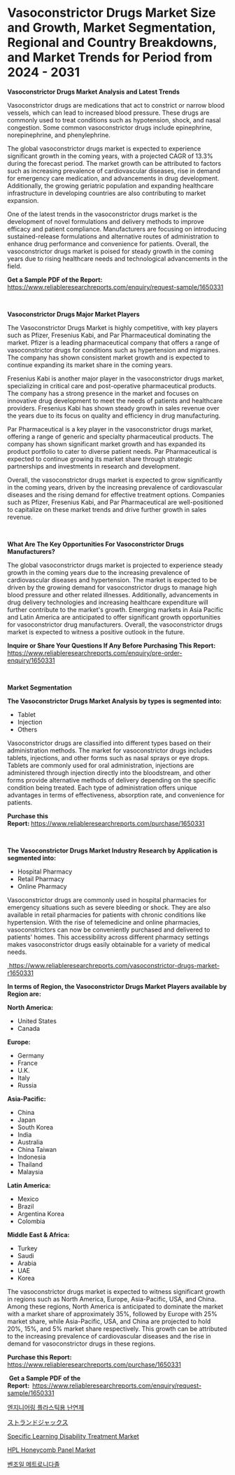 <p><h1>Vasoconstrictor Drugs Market Size and Growth, Market Segmentation, Regional and Country Breakdowns, and Market Trends for Period from 2024 -  2031</h1></p><p><strong>Vasoconstrictor Drugs Market Analysis and Latest Trends</strong></p>
<p><p>Vasoconstrictor drugs are medications that act to constrict or narrow blood vessels, which can lead to increased blood pressure. These drugs are commonly used to treat conditions such as hypotension, shock, and nasal congestion. Some common vasoconstrictor drugs include epinephrine, norepinephrine, and phenylephrine.</p><p>The global vasoconstrictor drugs market is expected to experience significant growth in the coming years, with a projected CAGR of 13.3% during the forecast period. The market growth can be attributed to factors such as increasing prevalence of cardiovascular diseases, rise in demand for emergency care medication, and advancements in drug development. Additionally, the growing geriatric population and expanding healthcare infrastructure in developing countries are also contributing to market expansion.</p><p>One of the latest trends in the vasoconstrictor drugs market is the development of novel formulations and delivery methods to improve efficacy and patient compliance. Manufacturers are focusing on introducing sustained-release formulations and alternative routes of administration to enhance drug performance and convenience for patients. Overall, the vasoconstrictor drugs market is poised for steady growth in the coming years due to rising healthcare needs and technological advancements in the field.</p></p>
<p><strong>Get a Sample PDF of the Report:&nbsp;</strong> <a href="https://www.reliableresearchreports.com/enquiry/request-sample/1650331">https://www.reliableresearchreports.com/enquiry/request-sample/1650331</a></p>
<p>&nbsp;</p>
<p><strong>Vasoconstrictor Drugs Major Market Players</strong></p>
<p><p>The Vasoconstrictor Drugs Market is highly competitive, with key players such as Pfizer, Fresenius Kabi, and Par Pharmaceutical dominating the market. Pfizer is a leading pharmaceutical company that offers a range of vasoconstrictor drugs for conditions such as hypertension and migraines. The company has shown consistent market growth and is expected to continue expanding its market share in the coming years.</p><p>Fresenius Kabi is another major player in the vasoconstrictor drugs market, specializing in critical care and post-operative pharmaceutical products. The company has a strong presence in the market and focuses on innovative drug development to meet the needs of patients and healthcare providers. Fresenius Kabi has shown steady growth in sales revenue over the years due to its focus on quality and efficiency in drug manufacturing.</p><p>Par Pharmaceutical is a key player in the vasoconstrictor drugs market, offering a range of generic and specialty pharmaceutical products. The company has shown significant market growth and has expanded its product portfolio to cater to diverse patient needs. Par Pharmaceutical is expected to continue growing its market share through strategic partnerships and investments in research and development.</p><p>Overall, the vasoconstrictor drugs market is expected to grow significantly in the coming years, driven by the increasing prevalence of cardiovascular diseases and the rising demand for effective treatment options. Companies such as Pfizer, Fresenius Kabi, and Par Pharmaceutical are well-positioned to capitalize on these market trends and drive further growth in sales revenue.</p></p>
<p>&nbsp;</p>
<p><strong>What Are The Key Opportunities For Vasoconstrictor Drugs Manufacturers?</strong></p>
<p><p>The global vasoconstrictor drugs market is projected to experience steady growth in the coming years due to the increasing prevalence of cardiovascular diseases and hypertension. The market is expected to be driven by the growing demand for vasoconstrictor drugs to manage high blood pressure and other related illnesses. Additionally, advancements in drug delivery technologies and increasing healthcare expenditure will further contribute to the market's growth. Emerging markets in Asia Pacific and Latin America are anticipated to offer significant growth opportunities for vasoconstrictor drug manufacturers. Overall, the vasoconstrictor drugs market is expected to witness a positive outlook in the future.</p></p>
<p><strong>Inquire or Share Your Questions If Any Before Purchasing This Report:</strong> <a href="https://www.reliableresearchreports.com/enquiry/pre-order-enquiry/1650331">https://www.reliableresearchreports.com/enquiry/pre-order-enquiry/1650331</a></p>
<p>&nbsp;</p>
<p><strong>Market Segmentation</strong></p>
<p><strong>The Vasoconstrictor Drugs Market Analysis by types is segmented into:</strong></p>
<p><ul><li>Tablet</li><li>Injection</li><li>Others</li></ul></p>
<p><p>Vasoconstrictor drugs are classified into different types based on their administration methods. The market for vasoconstrictor drugs includes tablets, injections, and other forms such as nasal sprays or eye drops. Tablets are commonly used for oral administration, injections are administered through injection directly into the bloodstream, and other forms provide alternative methods of delivery depending on the specific condition being treated. Each type of administration offers unique advantages in terms of effectiveness, absorption rate, and convenience for patients.</p></p>
<p><strong>Purchase this Report:&nbsp;</strong><a href="https://www.reliableresearchreports.com/purchase/1650331">https://www.reliableresearchreports.com/purchase/1650331</a></p>
<p>&nbsp;</p>
<p><strong>The Vasoconstrictor Drugs Market Industry Research by Application is segmented into:</strong></p>
<p><ul><li>Hospital Pharmacy</li><li>Retail Pharmacy</li><li>Online Pharmacy</li></ul></p>
<p><p>Vasoconstrictor drugs are commonly used in hospital pharmacies for emergency situations such as severe bleeding or shock. They are also available in retail pharmacies for patients with chronic conditions like hypertension. With the rise of telemedicine and online pharmacies, vasoconstrictors can now be conveniently purchased and delivered to patients' homes. This accessibility across different pharmacy settings makes vasoconstrictor drugs easily obtainable for a variety of medical needs.</p></p>
<p><a href="https://www.reliableresearchreports.com/vasoconstrictor-drugs-market-r1650331">&nbsp;https://www.reliableresearchreports.com/vasoconstrictor-drugs-market-r1650331</a></p>
<p><strong>In terms of Region, the Vasoconstrictor Drugs Market Players available by Region are:</strong></p>
<p>
    <p> <strong> North America: </strong>
        <ul>
            <li>United States</li>
            <li>Canada</li>
        </ul>
        </p> 
    <p> <strong> Europe: </strong>
        <ul>
            <li>Germany</li>
            <li>France</li>
            <li>U.K.</li>
            <li>Italy</li>
            <li>Russia</li>
        </ul>
        </p> 
    <p> <strong> Asia-Pacific: </strong>
        <ul>
            <li>China</li>
            <li>Japan</li>
            <li>South Korea</li>
            <li>India</li>
            <li>Australia</li>
            <li>China Taiwan</li>
            <li>Indonesia</li>
            <li>Thailand</li>
            <li>Malaysia</li>
        </ul>
        </p> 
    <p> <strong> Latin America: </strong>
        <ul>
            <li>Mexico</li>
            <li>Brazil</li>
            <li>Argentina Korea</li>
            <li>Colombia</li>
        </ul>
        </p> 
    <p> <strong> Middle East & Africa: </strong>
        <ul>
            <li>Turkey</li>
            <li>Saudi</li>
            <li>Arabia</li>
            <li>UAE</li>
            <li>Korea</li>
        </ul>
    </p>
    </p>
<p><p>The vasoconstrictor drugs market is expected to witness significant growth in regions such as North America, Europe, Asia-Pacific, USA, and China. Among these regions, North America is anticipated to dominate the market with a market share of approximately 35%, followed by Europe with 25% market share, while Asia-Pacific, USA, and China are projected to hold 20%, 15%, and 5% market share respectively. This growth can be attributed to the increasing prevalence of cardiovascular diseases and the rise in demand for vasoconstrictor drugs in these regions.</p></p>
<p><strong>Purchase this Report: </strong><a href="https://www.reliableresearchreports.com/purchase/1650331">https://www.reliableresearchreports.com/purchase/1650331</a></p>
<p>&nbsp;<strong>Get a Sample PDF of the Report:&nbsp;&nbsp;</strong><a href="https://www.reliableresearchreports.com/enquiry/request-sample/1650331">https://www.reliableresearchreports.com/enquiry/request-sample/1650331</a></p>
<p><strong></strong></p>
<p><p><a href="https://github.com/vseigx30c9a1j/Market-Research-Report-List-2/blob/main/227984642475.md">엔지니어링 플라스틱용 난연제</a></p><p><a href="https://github.com/EthanMorar2011/Market-Research-Report-List-1/blob/main/910043946587.md">ストランドジャックス</a></p><p><a href="https://github.com/jj19131/Market-Research-Report-List-2/blob/main/specific-learning-disability-treatment-market.md">Specific Learning Disability Treatment Market</a></p><p><a href="https://issuu.com/reportprime-2/docs/hpl-honeycomb-panel-market-size-2030.pptx">HPL Honeycomb Panel Market</a></p><p><a href="https://github.com/WilburKihn5676/Market-Research-Report-List-1/blob/main/883773742477.md">벤조일 메트로니다졸</a></p></p>